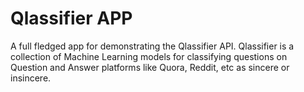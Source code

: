 # Qlassifier APP
A full fledged app for demonstrating the Qlassifier API. Qlassifier is a collection of Machine Learning models for classifying questions on Question and Answer platforms like Quora, Reddit, etc as sincere or insincere. 

